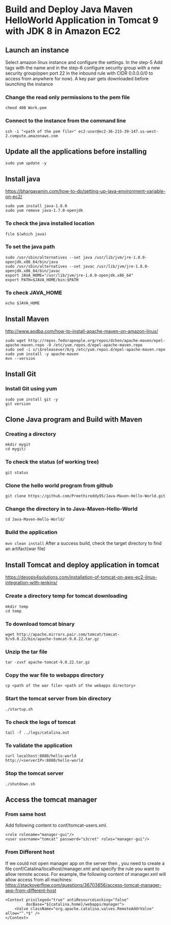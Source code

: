 # Build and Deploy Java Maven HelloWorld Application in Tomcat 9 with JDK 8 in Amazon EC2

## Launch an instance
Select amazon linux instance and configure the settings. In the step-5 Add tags with the name and in the step-6 configure security group with a new security group(open port 22 in the inbound rule with CIDR 0.0.0.0/0 to access from anywhere for now).
A key pair gets downloaded before launching the instance
### Change the read only permissions to the pem file
`chmod 400 Work.pem`
### Connect to the instance from the command line
`ssh -i "<path of the pem file>" ec2-user@ec2-36-215-39-147.us-west-2.compute.amazonaws.com`

## Update all the applications before installing
`sudo yum update -y`

## Install java
https://bhargavamin.com/how-to-do/setting-up-java-environment-variable-on-ec2/
```
sudo yum install java-1.8.0
sudo yum remove java-1.7.0-openjdk
```
### To check the java installed location
`file $(which java)`
### To set the java path
```
sudo /usr/sbin/alternatives --set java /usr/lib/jvm/jre-1.8.0-openjdk.x86_64/bin/java
sudo /usr/sbin/alternatives --set javac /usr/lib/jvm/jre-1.8.0-openjdk.x86_64/bin/javac
export JAVA_HOME="/usr/lib/jvm/jre-1.8.0-openjdk.x86_64"
export PATH=$JAVA_HOME/bin:$PATH  
```
### To check JAVA_HOME
`echo $JAVA_HOME`

## Install Maven
http://www.aodba.com/how-to-install-apache-maven-on-amazon-linux/
```
sudo wget http://repos.fedorapeople.org/repos/dchen/apache-maven/epel-apache-maven.repo -O /etc/yum.repos.d/epel-apache-maven.repo
sudo sed -i s/\$releasever/6/g /etc/yum.repos.d/epel-apache-maven.repo
sudo yum install -y apache-maven
mvn --version
```

## Install Git
### Install Git using yum
```
sudo yum install git -y
git version
```

## Clone Java program and Build with Maven
### Creating a directory
```
mkdir mygit
cd mygit/
```
### To check the status (of working tree)
`git status`
### Clone the hello world program from github
`git clone https://github.com/Preethireddy95/Java-Maven-Hello-World.git`
### Change the directory in to Java-Maven-Hello-World
`cd Java-Maven-Hello-World/`
### Build the application
`mvn clean install`
After a success build, check the target directory to find an artifact(war file)

## Install Tomcat and deploy application in tomcat
https://devops4solutions.com/installation-of-tomcat-on-aws-ec2-linux-integration-with-jenkins/
### Create a directory temp for tomcat downloading
```
mkdir temp
cd temp
```
### To download tomcat binary
`wget http://apache.mirrors.pair.com/tomcat/tomcat-9/v9.0.22/bin/apache-tomcat-9.0.22.tar.gz`
### Unzip the tar file
`tar -zvxf apache-tomcat-9.0.22.tar.gz`
### Copy the war file  to webapps directory
`cp <path of the war file> <path of the webapps directory>`
### Start the tomcat server from bin directory
`./startup.sh`
### To check the logs of tomcat
`tail -f ../logs/catalina.out`
### To validate the application
```
curl localhost:8080/hello-world
http://<serverIP>:8080/hello-world
```
### Stop the tomcat server
`./shutdown.sh`

## Access the tomcat manager
### From same host
Add following content to conf/tomcat-users.xml.
```
<role rolename="manager-gui"/>
<user username="tomcat" password="s3cret" roles="manager-gui"/>
```
### From Different host
If we could not open manager app on the server then , you need to create a file conf/Catalina/localhost/manager.xml and specify the rule you want to allow remote access. For example, the following content of manager.xml will allow access from all machines:
https://stackoverflow.com/questions/36703856/access-tomcat-manager-app-from-different-host
```
<Context privileged="true" antiResourceLocking="false"
         docBase="${catalina.home}/webapps/manager">
    <Valve className="org.apache.catalina.valves.RemoteAddrValve" allow="^.*$" />
</Context>
```

